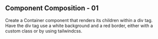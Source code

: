 ## Component Composition - 01

Create a Container component that renders its children within a div tag. Have the div tag use a white background and a red border, either with a custom class or by using tailwindcss.